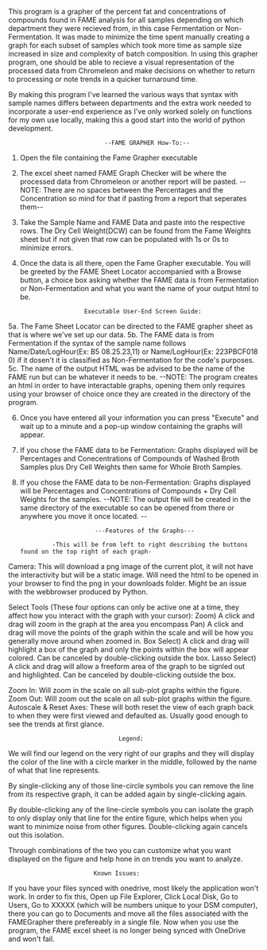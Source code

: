 
This program is a grapher of the percent fat and concentrations of compounds found in FAME analysis for all samples depending on which department they were recieved from, in this case Fermentation or Non-Fermentation.
It was made to minimize the time spent manually creating a graph for each subset of samples which took more time as sample size increased in size and complexity of batch composition.
In using this grapher program, one should be able to recieve a visual representation of the processed data from Chromeleon and make decisions on whether to return to processing or note trends in a quicker turnaround time.

By making this program I've learned the various ways that syntax with sample names differs between departments and the extra work needed to incorporate a user-end experience as I've only worked solely on functions for my own use locally, making this a good start into the world of python development.
								
						       --FAME GRAPHER How-To:--

1. Open the file containing the Fame Grapher executable
2. The excel sheet named FAME Graph Checker will be where the processed data from Chromeleon or another report will be pasted.
--NOTE: There are no spaces between the Percentages and the Concentration so mind for that if pasting from a report that seperates them--
3. Take the Sample Name and FAME Data and paste into the respective rows. The Dry Cell Weight(DCW) can be found from the 
Fame Weights sheet but if not given that row can be populated with 1s or 0s to minimize errors.
4. Once the data is all there, open the Fame Grapher executable. You will be greeted by the FAME Sheet Locator accompanied with a Browse button,
a choice box asking whether the FAME data is from Fermentation or Non-Fermentation and what you want the name of your output html to be.
						 
						 Executable User-End Screen Guide:
5a. The Fame Sheet Locator can be directed to the FAME grapher sheet as that is where we've set up our data.
5b. The FAME data is from Fermentation if the syntax of the sample name follows Name/Date/LogHour(Ex: B5 08.25.23,11) or Name/LogHour(Ex: 223PBCF018 0) if it dosen't it is classified as Non-Fermentation for the code's purposes.
5c. The name of the output HTML was be advised to be the name of the FAME run but can be whatever it needs to be.
--NOTE: The program creates an html in order to have interactable graphs, opening them only requires using your browser of choice
once they are created in the directory of the program.
 
6. Once you have entered all your information you can press "Execute" and wait up to a minute and a pop-up window containing the graphs will appear.
7. If you chose the FAME data to be Fermentation:
Graphs displayed will be Percentages and Conecentrations of Compounds of Washed Broth Samples plus Dry Cell Weights then same for Whole Broth Samples.
8. If you chose the FAME data to be non-Fermentation:
Graphs displayed will be Percentages and Concentrations of Compounds + Dry Cell Weights for the samples.
--NOTE: The output file will be created in the same directory of the executable so can be opened from there or anywhere you move it once located. --


						    ---Features of the Graphs---

				-This will be from left to right describing the buttons found on the top right of each graph-

Camera: This will download a png image of the current plot, it will not have the interactivity but will be a static image. Will need the html to be opened in
your browser to find the png in your downloads folder. Might be an issue with the webbrowser produced by Python.

Select Tools (These four options can only be active one at a time, they affect how you interact with the graph with your cursor):
Zoom) A click and drag will zoom in the graph at the area you encompass
Pan) A click and drag will move the points of the graph within the scale and will be how you generally move around when zoomed in.
Box Select) A click and drag will highlight a box of the graph and only the points within the box will appear colored. Can be
canceled by double-clicking outside the box.
Lasso Select) A click and drag will allow a freeform area of the graph to be signled out and highlighted. Can be canceled by
double-clicking outside the box.

Zoom In: Will zoom in the scale on all sub-plot graphs within the figure.
Zoom Out: Will zoom out the scale on all sub-plot graphs within the figure.
Autoscale & Reset Axes: These will both reset the view of each graph back to when they were first viewed and defaulted as.
Usually good enough to see the trends at first glance.

							       Legend:

We will find our legend on the very right of our graphs and they will display the color of the line with a circle marker in the middle, followed by the name of what that line represents.

By single-clicking any of those line-circle symbols you can remove the line from its respective graph, it can be added again
by single-clicking again.

By double-clicking any of the line-circle symbols you can isolate the graph to only display only that line for the entire figure,
which helps when you want to minimize noise from other figures. Double-clicking again cancels out this isolation.

Through combinations of the two you can customize what you want displayed on the figure and help hone in on trends you want to analyze.

							Known Issues:

If you have your files synced with onedrive, most likely the application won't work. In order to fix this, Open up File Explorer, Click Local Disk, Go to Users, Go to XXXXX (which will be numbers unique to your DSM computer),
there you can go to Documents and move all the files associated with the FAMEGrapher there prefereably in a single file. Now when you use the program, the FAME excel sheet is no longer being synced with OneDrive and won't fail.


